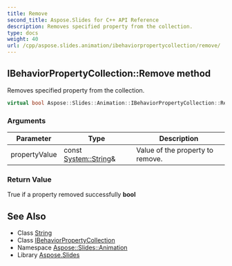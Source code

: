 ```yaml
---
title: Remove
second_title: Aspose.Slides for C++ API Reference
description: Removes specified property from the collection.
type: docs
weight: 40
url: /cpp/aspose.slides.animation/ibehaviorpropertycollection/remove/
---
```

## IBehaviorPropertyCollection::Remove method


Removes specified property from the collection.

```cpp
virtual bool Aspose::Slides::Animation::IBehaviorPropertyCollection::Remove(const System::String &propertyValue)=0
```


### Arguments

| Parameter | Type | Description |
| --- | --- | --- |
| propertyValue | const [System::String](../../../system/string/)\& | Value of the property to remove. |

### Return Value

True if a property removed successfully **bool**

## See Also

* Class [String](../../../system/string/)
* Class [IBehaviorPropertyCollection](../)
* Namespace [Aspose::Slides::Animation](../../)
* Library [Aspose.Slides](../../../)
